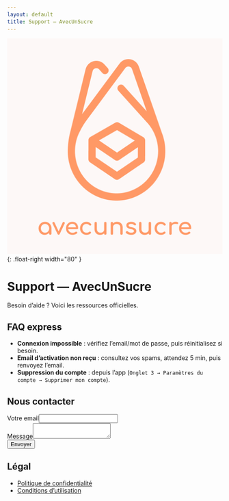 ```yaml
---
layout: default
title: Support — AvecUnSucre
---
```

![Icône de l’app](/assets/app-icon.png){: .float-right width="80" }
# Support — AvecUnSucre
Besoin d’aide ? Voici les ressources officielles.

## FAQ express
- **Connexion impossible** : vérifiez l’email/mot de passe, puis réinitialisez si besoin.
- **Email d’activation non reçu** : consultez vos spams, attendez 5 min, puis renvoyez l’email.
- **Suppression du compte** : depuis l’app (`Onglet 3 → Paramètres du compte → Supprimer mon compte`).

## Nous contacter
<form action="https://formspree.io/f/app@avecunsucre.com" method="POST">
  <label>Votre email<input type="email" name="email" required></label><br>
  <label>Message<textarea name="message" required></textarea></label><br>
  <button type="submit">Envoyer</button>
</form>

## Légal
- [Politique de confidentialité](https://docs.google.com/document/d/17sQi_dUvyDOxI2UTCGHvLUBDMbQMWrpPKoc8qtzVgs4/edit?tab=t.0)
- [Conditions d’utilisation](/terms)
